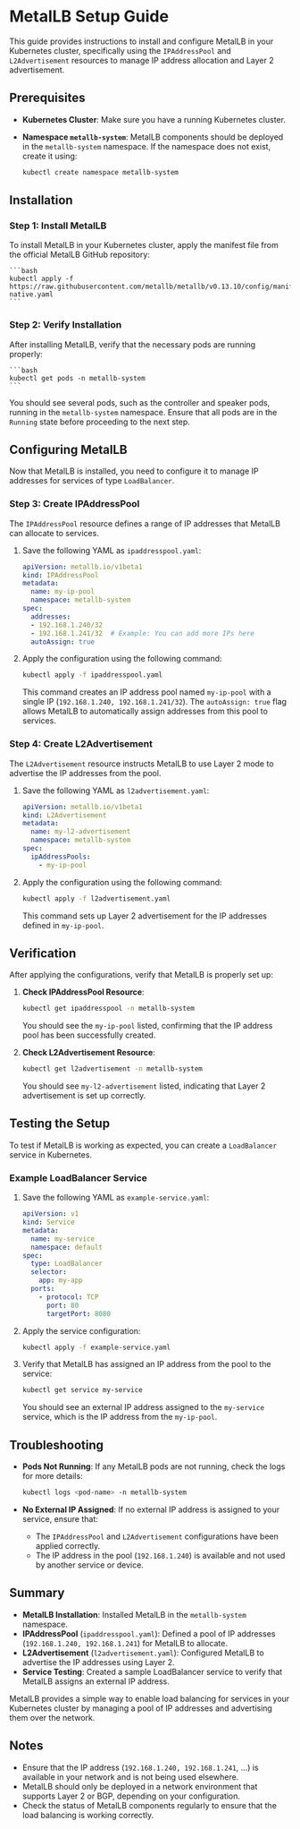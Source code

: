 # MetalLB Setup Guide

This guide provides instructions to install and configure MetalLB in your Kubernetes cluster, specifically using the `IPAddressPool` and `L2Advertisement` resources to manage IP address allocation and Layer 2 advertisement.


## Prerequisites

- **Kubernetes Cluster**: Make sure you have a running Kubernetes cluster.
- **Namespace `metallb-system`**: MetalLB components should be deployed in the `metallb-system` namespace. If the namespace does not exist, create it using:

    ```bash
    kubectl create namespace metallb-system
    ```


## Installation

### Step 1: Install MetalLB

To install MetalLB in your Kubernetes cluster, apply the manifest file from the official MetalLB GitHub repository:

    ```bash
    kubectl apply -f https://raw.githubusercontent.com/metallb/metallb/v0.13.10/config/manifests/metallb-native.yaml
    ```

### Step 2: Verify Installation

After installing MetalLB, verify that the necessary pods are running properly:

    ```bash
    kubectl get pods -n metallb-system
    ```
    

You should see several pods, such as the controller and speaker pods, running in the `metallb-system` namespace. Ensure that all pods are in the `Running` state before proceeding to the next step.

## Configuring MetalLB

Now that MetalLB is installed, you need to configure it to manage IP addresses for services of type `LoadBalancer`.

### Step 3: Create IPAddressPool

The `IPAddressPool` resource defines a range of IP addresses that MetalLB can allocate to services.

1. Save the following YAML as `ipaddresspool.yaml`:

    ```yaml
    apiVersion: metallb.io/v1beta1
    kind: IPAddressPool
    metadata:
      name: my-ip-pool
      namespace: metallb-system
    spec:
      addresses:
      - 192.168.1.240/32
      - 192.168.1.241/32  # Example: You can add more IPs here
      autoAssign: true
    ```

2. Apply the configuration using the following command:

    ```bash
    kubectl apply -f ipaddresspool.yaml
    ```

   This command creates an IP address pool named `my-ip-pool` with a single IP (`192.168.1.240, 192.168.1.241/32`). The `autoAssign: true` flag allows MetalLB to automatically assign addresses from this pool to services.

### Step 4: Create L2Advertisement

The `L2Advertisement` resource instructs MetalLB to use Layer 2 mode to advertise the IP addresses from the pool.

1. Save the following YAML as `l2advertisement.yaml`:

    ```yaml
    apiVersion: metallb.io/v1beta1
    kind: L2Advertisement
    metadata:
      name: my-l2-advertisement
      namespace: metallb-system
    spec:
      ipAddressPools:
        - my-ip-pool
    ```

2. Apply the configuration using the following command:

    ```bash
    kubectl apply -f l2advertisement.yaml
    ```

   This command sets up Layer 2 advertisement for the IP addresses defined in `my-ip-pool`.

## Verification

After applying the configurations, verify that MetalLB is properly set up:

1. **Check IPAddressPool Resource**:

    ```bash
    kubectl get ipaddresspool -n metallb-system
    ```

   You should see the `my-ip-pool` listed, confirming that the IP address pool has been successfully created.

2. **Check L2Advertisement Resource**:

    ```bash
    kubectl get l2advertisement -n metallb-system
    ```

   You should see `my-l2-advertisement` listed, indicating that Layer 2 advertisement is set up correctly.

## Testing the Setup

To test if MetalLB is working as expected, you can create a `LoadBalancer` service in Kubernetes.

### Example LoadBalancer Service

1. Save the following YAML as `example-service.yaml`:

    ```yaml
    apiVersion: v1
    kind: Service
    metadata:
      name: my-service
      namespace: default
    spec:
      type: LoadBalancer
      selector:
        app: my-app
      ports:
        - protocol: TCP
          port: 80
          targetPort: 8080
    ```

2. Apply the service configuration:

    ```bash
    kubectl apply -f example-service.yaml
    ```

3. Verify that MetalLB has assigned an IP address from the pool to the service:

    ```bash
    kubectl get service my-service
    ```

   You should see an external IP address assigned to the `my-service` service, which is the IP address from the `my-ip-pool`.

## Troubleshooting

- **Pods Not Running**: If any MetalLB pods are not running, check the logs for more details:

    ```bash
    kubectl logs <pod-name> -n metallb-system
    ```

- **No External IP Assigned**: If no external IP address is assigned to your service, ensure that:
  - The `IPAddressPool` and `L2Advertisement` configurations have been applied correctly.
  - The IP address in the pool (`192.168.1.240`) is available and not used by another service or device.

## Summary

- **MetalLB Installation**: Installed MetalLB in the `metallb-system` namespace.
- **IPAddressPool** (`ipaddresspool.yaml`): Defined a pool of IP addresses (`192.168.1.240, 192.168.1.241`) for MetalLB to allocate.
- **L2Advertisement** (`l2advertisement.yaml`): Configured MetalLB to advertise the IP addresses using Layer 2.
- **Service Testing**: Created a sample LoadBalancer service to verify that MetalLB assigns an external IP address.

MetalLB provides a simple way to enable load balancing for services in your Kubernetes cluster by managing a pool of IP addresses and advertising them over the network.

## Notes

- Ensure that the IP address (`192.168.1.240, 192.168.1.241`, ...) is available in your network and is not being used elsewhere.
- MetalLB should only be deployed in a network environment that supports Layer 2 or BGP, depending on your configuration.
- Check the status of MetalLB components regularly to ensure that the load balancing is working correctly.
